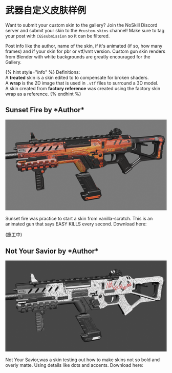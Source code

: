# 武器自定义皮肤样例

Want to submit your custom skin to the gallery? Join the NoSkill Discord server and submit your skin to the `#custom-skins` channel! Make sure to tag your post with `CGSsubmission` so it can be filtered.   
  
Post info like the author, name of the skin, if it's animated \(if so, how many frames\) and if your skin for pbr or vtf/vmt version. Custom gun skin renders from Blender with white backgrounds are greatly encouraged for the Gallery.

{% hint style="info" %}
Definitions:  
A **treated** skin is a skin edited to to compensate for broken shaders.  
A **wrap** is the 2D image that is used in `.vtf` files to surround a 3D model.  
A skin created from **factory reference** was created using the factory skin wrap as a reference.
{% endhint %}

## Sunset Fire by \*Author\*

![Sunset Fire, animated, 2 frames](../../../.gitbook/assets/sunsetfire.png)

Sunset fire was practice to start a skin from vanilla-scratch. This is an animated gun that says EASY KILLS every second. Download here:

\(施工中\)

## Not Your Savior by \*Author\*

![Not Your Savior, static texture](../../../.gitbook/assets/unsaved.png)

Not Your Savior,was a skin testing out how to make skins not so bold and overly matte. Using details like dots and accents. Download here:



